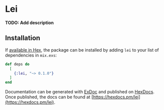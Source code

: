 # Lei

**TODO: Add description**

## Installation

If [available in Hex](https://hex.pm/docs/publish), the package can be installed
by adding `lei` to your list of dependencies in `mix.exs`:

```elixir
def deps do
  [
    {:lei, "~> 0.1.0"}
  ]
end
```

Documentation can be generated with [ExDoc](https://github.com/elixir-lang/ex_doc)
and published on [HexDocs](https://hexdocs.pm). Once published, the docs can
be found at [https://hexdocs.pm/lei](https://hexdocs.pm/lei).


